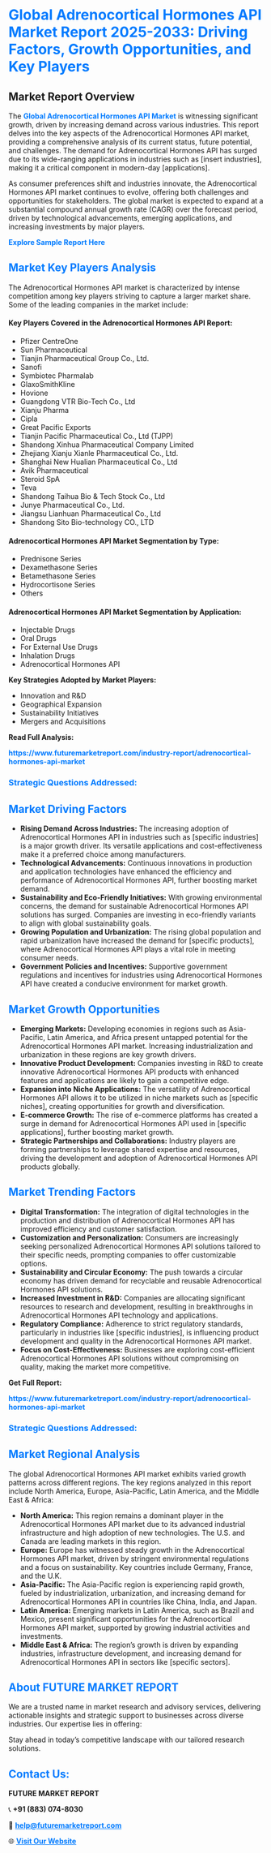 <h1 style="color: #007BFF;">Global Adrenocortical Hormones API Market Report 2025-2033: Driving Factors, Growth Opportunities, and Key Players</h1>

<section id="overview">
<h2>Market Report Overview</h2>
<p>The <a href="https://www.futuremarketreport.com/industry-report/adrenocortical-hormones-api-market" style="color: #007BFF; text-decoration: none;"><strong>Global Adrenocortical Hormones API Market</strong></a> is witnessing significant growth, driven by increasing demand across various industries. This report delves into the key aspects of the Adrenocortical Hormones API market, providing a comprehensive analysis of its current status, future potential, and challenges. The demand for Adrenocortical Hormones API has surged due to its wide-ranging applications in industries such as [insert industries], making it a critical component in modern-day [applications].</p>
<p>As consumer preferences shift and industries innovate, the Adrenocortical Hormones API market continues to evolve, offering both challenges and opportunities for stakeholders. The global market is expected to expand at a substantial compound annual growth rate (CAGR) over the forecast period, driven by technological advancements, emerging applications, and increasing investments by major players.</p>
</section>

<section id="overview">
<p><a href="https://www.futuremarketreport.com/request-sample/reportId=122214" style="color: #007BFF; text-decoration: none;"><strong>Explore Sample Report Here</strong></a></p>
</section>

<section id="key-players">
<h2 style="color: #007BFF;">Market Key Players Analysis</h2>
<p>The Adrenocortical Hormones API market is characterized by intense competition among key players striving to capture a larger market share. Some of the leading companies in the market include:</p>
<h4>Key Players Covered in the Adrenocortical Hormones API Report:</h4>
<ul><li>Pfizer CentreOne</li><li>Sun Pharmaceutical</li><li>Tianjin Pharmaceutical Group Co., Ltd.</li><li>Sanofi</li><li>Symbiotec Pharmalab</li><li>GlaxoSmithKline</li><li>Hovione</li><li>Guangdong VTR Bio-Tech Co., Ltd</li><li>Xianju Pharma</li><li>Cipla</li><li>Great Pacific Exports</li><li>Tianjin Pacific Pharmaceutical Co., Ltd (TJPP)</li><li>Shandong Xinhua Pharmaceutical Company Limited</li><li>Zhejiang Xianju Xianle Pharmaceutical Co., Ltd.</li><li>Shanghai New Hualian Pharmaceutical Co., Ltd</li><li>Avik Pharmaceutical</li><li>Steroid SpA</li><li>Teva</li><li>Shandong Taihua Bio &amp; Tech Stock Co., Ltd</li><li>Junye Pharmaceutical Co., Ltd.</li><li>Jiangsu Lianhuan Pharmaceutical Co., Ltd</li><li>Shandong Sito Bio-technology CO., LTD</li></ul>
<h4>Adrenocortical Hormones API Market Segmentation by Type:</h4>
<ul><li>Prednisone Series</li><li>Dexamethasone Series</li><li>Betamethasone Series</li><li>Hydrocortisone Series</li><li>Others</li></ul>

<h4>Adrenocortical Hormones API Market Segmentation by Application:</h4>
<ul><li>Injectable Drugs</li><li>Oral Drugs</li><li>For External Use Drugs</li><li>Inhalation Drugs</li><li>Adrenocortical Hormones API</li></ul>
<p><strong>Key Strategies Adopted by Market Players:</strong></p>
<ul>
<li>Innovation and R&D</li>
<li>Geographical Expansion</li>
<li>Sustainability Initiatives</li>
<li>Mergers and Acquisitions</li>
</ul>
</section>

<section>
<p><strong>Read Full Analysis: </strong></p><a href="https://www.futuremarketreport.com/industry-report/adrenocortical-hormones-api-market" style="color: #007BFF; text-decoration: none;"><strong>https://www.futuremarketreport.com/industry-report/adrenocortical-hormones-api-market</strong></a>
<h3 style="color: #007BFF;">Strategic Questions Addressed:</h3>
</section>

<section id="driving-factors">
<h2 style="color: #007BFF;">Market Driving Factors</h2>
<ul>
<li><strong>Rising Demand Across Industries:</strong> The increasing adoption of Adrenocortical Hormones API in industries such as [specific industries] is a major growth driver. Its versatile applications and cost-effectiveness make it a preferred choice among manufacturers.</li>
<li><strong>Technological Advancements:</strong> Continuous innovations in production and application technologies have enhanced the efficiency and performance of Adrenocortical Hormones API, further boosting market demand.</li>
<li><strong>Sustainability and Eco-Friendly Initiatives:</strong> With growing environmental concerns, the demand for sustainable Adrenocortical Hormones API solutions has surged. Companies are investing in eco-friendly variants to align with global sustainability goals.</li>
<li><strong>Growing Population and Urbanization:</strong> The rising global population and rapid urbanization have increased the demand for [specific products], where Adrenocortical Hormones API plays a vital role in meeting consumer needs.</li>
<li><strong>Government Policies and Incentives:</strong> Supportive government regulations and incentives for industries using Adrenocortical Hormones API have created a conducive environment for market growth.</li>
</ul>
</section>

<section id="growth-opportunities">
<h2 style="color: #007BFF;">Market Growth Opportunities</h2>
<ul>
<li><strong>Emerging Markets:</strong> Developing economies in regions such as Asia-Pacific, Latin America, and Africa present untapped potential for the Adrenocortical Hormones API market. Increasing industrialization and urbanization in these regions are key growth drivers.</li>
<li><strong>Innovative Product Development:</strong> Companies investing in R&D to create innovative Adrenocortical Hormones API products with enhanced features and applications are likely to gain a competitive edge.</li>
<li><strong>Expansion into Niche Applications:</strong> The versatility of Adrenocortical Hormones API allows it to be utilized in niche markets such as [specific niches], creating opportunities for growth and diversification.</li>
<li><strong>E-commerce Growth:</strong> The rise of e-commerce platforms has created a surge in demand for Adrenocortical Hormones API used in [specific applications], further boosting market growth.</li>
<li><strong>Strategic Partnerships and Collaborations:</strong> Industry players are forming partnerships to leverage shared expertise and resources, driving the development and adoption of Adrenocortical Hormones API products globally.</li>
</ul>
</section>

<section id="trending-factors">
<h2 style="color: #007BFF;">Market Trending Factors</h2>
<ul>
<li><strong>Digital Transformation:</strong> The integration of digital technologies in the production and distribution of Adrenocortical Hormones API has improved efficiency and customer satisfaction.</li>
<li><strong>Customization and Personalization:</strong> Consumers are increasingly seeking personalized Adrenocortical Hormones API solutions tailored to their specific needs, prompting companies to offer customizable options.</li>
<li><strong>Sustainability and Circular Economy:</strong> The push towards a circular economy has driven demand for recyclable and reusable Adrenocortical Hormones API solutions.</li>
<li><strong>Increased Investment in R&D:</strong> Companies are allocating significant resources to research and development, resulting in breakthroughs in Adrenocortical Hormones API technology and applications.</li>
<li><strong>Regulatory Compliance:</strong> Adherence to strict regulatory standards, particularly in industries like [specific industries], is influencing product development and quality in the Adrenocortical Hormones API market.</li>
<li><strong>Focus on Cost-Effectiveness:</strong> Businesses are exploring cost-efficient Adrenocortical Hormones API solutions without compromising on quality, making the market more competitive.</li>
</ul>
</section>

<section>
<p><strong>Get Full Report: </strong></p><a href="https://www.futuremarketreport.com/industry-report/adrenocortical-hormones-api-market" style="color: #007BFF; text-decoration: none;"><strong>https://www.futuremarketreport.com/industry-report/adrenocortical-hormones-api-market</strong></a>
<h3 style="color: #007BFF;">Strategic Questions Addressed:</h3>
</section>


<section id="regional-analysis">
<h2 style="color: #007BFF;">Market Regional Analysis</h2>
<p>The global Adrenocortical Hormones API market exhibits varied growth patterns across different regions. The key regions analyzed in this report include North America, Europe, Asia-Pacific, Latin America, and the Middle East & Africa:</p>
<ul>
<li><strong>North America:</strong> This region remains a dominant player in the Adrenocortical Hormones API market due to its advanced industrial infrastructure and high adoption of new technologies. The U.S. and Canada are leading markets in this region.</li>
<li><strong>Europe:</strong> Europe has witnessed steady growth in the Adrenocortical Hormones API market, driven by stringent environmental regulations and a focus on sustainability. Key countries include Germany, France, and the U.K.</li>
<li><strong>Asia-Pacific:</strong> The Asia-Pacific region is experiencing rapid growth, fueled by industrialization, urbanization, and increasing demand for Adrenocortical Hormones API in countries like China, India, and Japan.</li>
<li><strong>Latin America:</strong> Emerging markets in Latin America, such as Brazil and Mexico, present significant opportunities for the Adrenocortical Hormones API market, supported by growing industrial activities and investments.</li>
<li><strong>Middle East & Africa:</strong> The region’s growth is driven by expanding industries, infrastructure development, and increasing demand for Adrenocortical Hormones API in sectors like [specific sectors].</li>
</ul>
</section>

<footer>
<h2 style="color: #007BFF;">About FUTURE MARKET REPORT</h2>
<p>We are a trusted name in market research and advisory services, delivering actionable insights and strategic support to businesses across diverse industries. Our expertise lies in offering:</p>

<p>Stay ahead in today’s competitive landscape with our tailored research solutions.</p>

<h2 style="color: #007BFF;">Contact Us:</h2>
<p><strong>FUTURE MARKET REPORT</strong></p>
<p>📞 <strong>+91 (883) 074-8030</strong></p>
<p>📧 <strong><a href="mailto:help@futuremarketreport.com" style="color: #007BFF;">help@futuremarketreport.com</a></strong></p>
<p>🌐 <strong><a href="https://www.futuremarketreport.com/" style="color: #007BFF;">Visit Our Website</a></strong></p>
</footer>